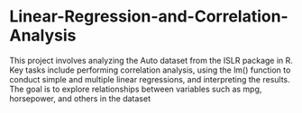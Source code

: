 # Linear-Regression-and-Correlation-Analysis
This project involves analyzing the Auto dataset from the ISLR package in R. Key tasks include performing correlation analysis, using the lm() function to conduct simple and multiple linear regressions, and interpreting the results. The goal is to explore relationships between variables such as mpg, horsepower, and others in the dataset
